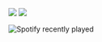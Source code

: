 
![]( https://github.com/OMD0118/stats/blob/master/generated/overview.svg#gh-dark-mode-only)
![]( https://github.com/OMD0118/stats/blob/master/generated/languages.svg#gh-dark-mode-only)

![Spotify recently played](https://spotify-recently-played-readme.vercel.app/api?user=314rxzazn6kkma6z2ax2jibmpreu&width=720)
